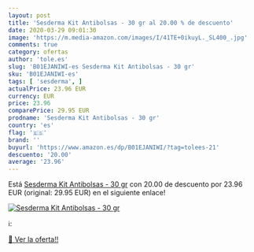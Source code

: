 ```yaml
---
layout: post
title: 'Sesderma Kit Antibolsas - 30 gr al 20.00 % de descuento'
date: 2020-03-29 09:01:30
image: 'https://m.media-amazon.com/images/I/41TE+0ikuyL._SL400_.jpg'
comments: true
category: ofertas
author: 'tole.es'
slug: 'B01EJANIWI-es Sesderma Kit Antibolsas - 30 gr'
sku: 'B01EJANIWI-es'
tags: [ 'sesderma', ]
actualPrice: 23.96 EUR
currency: EUR
price: 23.96
comparePrice: 29.95 EUR
prodname: 'Sesderma Kit Antibolsas - 30 gr'
country: 'es'
flag: '🇪🇸'
brand: ''
buyurl: 'https://www.amazon.es/dp/B01EJANIWI/?tag=tolees-21'
descuento: '20.00'
average: '23.96'
---
```


Está [Sesderma Kit Antibolsas - 30 gr](https://www.amazon.es/dp/B01EJANIWI/?tag=tolees-21) con 20.00 de descuento por 23.96 EUR (original: 29.95 EUR) en el siguiente enlace!

[![Sesderma Kit Antibolsas - 30 gr](https://m.media-amazon.com/images/I/41TE+0ikuyL._SL400_.jpg)](https://www.amazon.es/dp/B01EJANIWI/?tag=tolees-21)

ℹ️:


[🛒 Ver la oferta!!](https://www.amazon.es/dp/B01EJANIWI/?tag=tolees-21)
